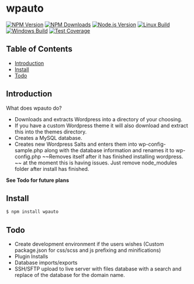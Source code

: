 # wpauto

[![NPM Version][npm-image]][npm-url]
[![NPM Downloads][downloads-image]][downloads-url]
[![Node.js Version][node-version-image]][node-version-url]
[![Linux Build][travis-image]][travis-url]
[![Windows Build][appveyor-image]][appveyor-url]
[![Test Coverage][coveralls-image]][coveralls-url]

## Table of Contents

- [Introduction](#introduction)
- [Install](#install)
- [Todo](#todo)


## Introduction

What does wpauto do?
- Downloads and extracts Wordpress into a directory of your choosing.
- If you have a custom Wordpress theme it will also download and extract this into the themes directory.
- Creates a MySQL database.
- Creates new Wordpress Salts and enters them into wp-config-sample.php along with the database information and renames it to wp-config.php
~~Removes itself after it has finished installing wordpress. ~~ at the moment this is having issues. Just remove node_modules folder after install has finished.

**See Todo for future plans**


## Install

```sh
$ npm install wpauto
```

## Todo

* Create development environment if the users wishes (Custom package.json for css/scss and js prefixing and minifications)
* Plugin Installs
* Database imports/exports
* SSH/SFTP upload to live server with files database with a search and replace of the database for the domain name.

[npm-image]: https://img.shields.io/npm/v/wpauto.svg
[npm-url]: https://npmjs.org/package/wpauto
[node-version-image]: https://img.shields.io/node/v/wpauto.svg
[node-version-url]: https://nodejs.org/en/download/
[travis-image]: https://img.shields.io/travis/michaelmano/node-wpauto/master.svg?label=linux
[travis-url]: https://travis-ci.org/michaelmano/node-wpauto
[appveyor-image]: https://img.shields.io/appveyor/ci/dougwilson/node-wpauto/master.svg?label=windows
[appveyor-url]: https://ci.appveyor.com/project/dougwilson/node-wpauto
[coveralls-image]: https://img.shields.io/coveralls/michaelmano/node-wpauto/master.svg
[coveralls-url]: https://coveralls.io/r/michaelmano/node-wpauto?branch=master
[downloads-image]: https://img.shields.io/npm/dm/wpauto.svg
[downloads-url]: https://npmjs.org/package/wpauto

